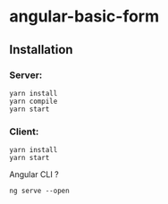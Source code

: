 # angular-basic-form

## Installation 

### Server:

```
yarn install
yarn compile 
yarn start
```

### Client:

```
yarn install 
yarn start
```
Angular CLI ? 

`ng serve --open`


